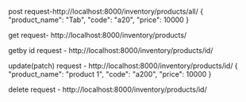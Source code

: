 post request-http://localhost:8000/inventory/products/all/
{
    "product_name": "Tab",
    "code": "a20",
    "price": 10000
}
<br>

get request- http://localhost:8000/inventory/products/
<br>
    
getby id request - http://localhost:8000/inventory/products/id/
<br>

update(patch) request - http://localhost:8000/inventory/products/id/
{
    "product_name": "product 1",
    "code": "a200",
    "price": 10000
}
<br>

delete request - http://localhost:8000/inventory/products/id/
